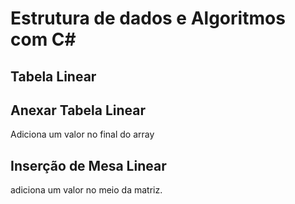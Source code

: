 # Estrutura de dados e Algoritmos com C#

## Tabela Linear

## Anexar Tabela Linear
Adiciona um valor no final do array

## Inserção de Mesa Linear
adiciona um valor no meio da matriz.